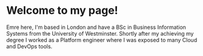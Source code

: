 # Welcome to my page!

Emre here, I'm based in London and have a BSc in Business Information Systems from the University of Westminster. Shortly after my achieving my degree I worked as a Platform engineer where I was exposed to many Cloud and DevOps tools.
